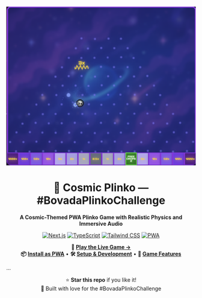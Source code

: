 <div align="center">

![Cosmic Plinko Logo](./public/icon-512x512.png)

# 🚀 Cosmic Plinko — #BovadaPlinkoChallenge

**A Cosmic-Themed PWA Plinko Game with Realistic Physics and Immersive Audio**

[![Next.js](https://img.shields.io/badge/Next.js-14.2.4-black?style=for-the-badge&logo=next.js)](https://nextjs.org/)
[![TypeScript](https://img.shields.io/badge/TypeScript-5.0-blue?style=for-the-badge&logo=typescript)](https://www.typescriptlang.org/)
[![Tailwind CSS](https://img.shields.io/badge/Tailwind-3.4.17-38B2AC?style=for-the-badge&logo=tailwind-css)](https://tailwindcss.com/)
[![PWA](https://img.shields.io/badge/PWA-Enabled-purple?style=for-the-badge&logo=pwa)](https://web.dev/progressive-web-apps/)

**🔗 [Play the Live Game →](https://bovadacosmicplinkochallange.netlify.app/)**  
**📦 [Install as PWA](#-pwa-installation)** • **🛠️ [Setup & Development](#-installation)** • **🎯 [Game Features](#-features)**

</div>

...

<div align="center">

⭐ **Star this repo** if you like it!  
🎲 Built with love for the #BovadaPlinkoChallenge

</div>